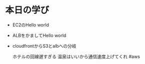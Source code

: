 # 本日の学び
- EC2のHello world
- ALBをかましてHello world
- cloudfrontからS3とalbへの分岐

	ホテルの回線遅すぎる
	温泉はいいから通信速度上げてくれ
#aws
